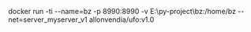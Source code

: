 docker run -ti --name=bz -p 8990:8990 -v E:\py-project\bz:/home/bz --net=server_myserver_v1 allonvendia/ufo:v1.0